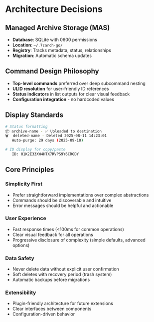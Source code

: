 # Architecture Decisions

## Managed Archive Storage (MAS)

- **Database**: SQLite with 0600 permissions
- **Location**: `~/.7zarch-go/`
- **Registry**: Tracks metadata, status, relationships
- **Migration**: Automatic schema updates

## Command Design Philosophy

- **Top-level commands** preferred over deep subcommand nesting
- **ULID resolution** for user-friendly ID references
- **Status indicators** in list outputs for clear visual feedback
- **Configuration integration** - no hardcoded values

## Display Standards

```bash
# Status formatting
📦 archive-name - ✅ Uploaded to destination
🗑️  deleted-name - Deleted 2025-08-11 14:23:01
   Auto-purge: 29 days (2025-09-10)

# ID display for copy/paste
   ID: 01K2E33XW4HTX7RVPS9Y6CRGDY
```

## Core Principles

### Simplicity First
- Prefer straightforward implementations over complex abstractions
- Commands should be discoverable and intuitive
- Error messages should be helpful and actionable

### User Experience
- Fast response times (<100ms for common operations)
- Clear visual feedback for all operations
- Progressive disclosure of complexity (simple defaults, advanced options)

### Data Safety
- Never delete data without explicit user confirmation
- Soft deletes with recovery period (trash system)
- Automatic backups before migrations

### Extensibility
- Plugin-friendly architecture for future extensions
- Clear interfaces between components
- Configuration-driven behavior